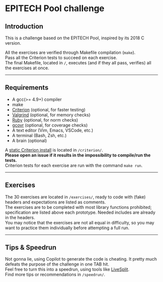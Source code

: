 # EPITECH Pool challenge

## Introduction

This is a challenge based on the EPITECH Pool, inspired by its 2018 C version.

All the exercises are verified through Makefile compilation (`make`).  
Pass all the Criterion tests to succeed on each exercise.  
The final Makefile, located in `/`, executes (and if they all pass, verifies) all the exercises at once.

---

## Requirements

- A gcc(>= 4.9+) compiler
- make
- [Criterion](https://criterion.readthedocs.io/en/master/setup.html) (optional, for faster testing)
- [Valgrind](https://valgrind.org/downloads/?src=www.discoversdk.com) (optional, for memory checks)
- [Ruby](https://www.ruby-lang.org/en/documentation/installation) (optional, for norm checks)
- [gcovr](https://gcovr.com/en/stable/installation.html) (optional, for coverage checks)
- A text editor (Vim, Emacs, VSCode, etc.)
- A terminal (Bash, Zsh, etc.)
- A brain (optional)

A [static Criterion install](https://github.com/Snaipe/Criterion) is located in `/criterion/`.  
**Please open an issue if it results in the impossibility to compile/run the tests.**  
Criterion tests for each exercise are run with the command `make run`.  

---

## Exercises

The 30 exercises are located in `/exercises/`, ready to code with (fake) headers and expectations are listed as comments.  
The exercises are to be completed with most library functions prohibited; specification are listed above each prototype. Needed includes are already in the headers.  
You may notice that the exercises are not all equal in difficulty, so you may want to practice them individually before attempting a full run.

---

## Tips & Speedrun

Not gonna lie, using Copilot to generate the code is cheating. It pretty much defeats the purpose of the challenge in one TAB hit.  
Feel free to turn this into a speedrun, using tools like [LiveSplit](https://github.com/LiveSplit).  
Find more tips or recommendations in `/speedrun/`.
